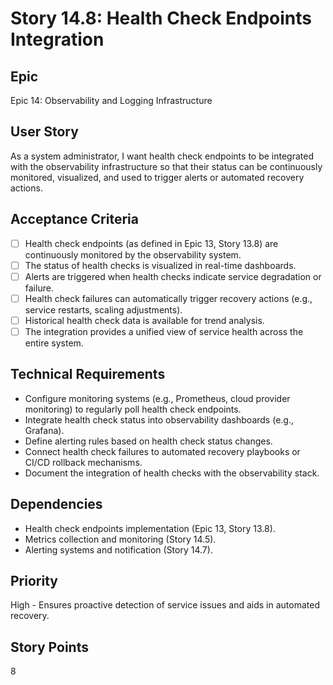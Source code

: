# Story 14.8: Health Check Endpoints Integration

## Epic

Epic 14: Observability and Logging Infrastructure

## User Story

As a system administrator, I want health check endpoints to be integrated with the observability infrastructure so that their status can be continuously monitored, visualized, and used to trigger alerts or automated recovery actions.

## Acceptance Criteria

- [ ] Health check endpoints (as defined in Epic 13, Story 13.8) are continuously monitored by the observability system.
- [ ] The status of health checks is visualized in real-time dashboards.
- [ ] Alerts are triggered when health checks indicate service degradation or failure.
- [ ] Health check failures can automatically trigger recovery actions (e.g., service restarts, scaling adjustments).
- [ ] Historical health check data is available for trend analysis.
- [ ] The integration provides a unified view of service health across the entire system.

## Technical Requirements

- Configure monitoring systems (e.g., Prometheus, cloud provider monitoring) to regularly poll health check endpoints.
- Integrate health check status into observability dashboards (e.g., Grafana).
- Define alerting rules based on health check status changes.
- Connect health check failures to automated recovery playbooks or CI/CD rollback mechanisms.
- Document the integration of health checks with the observability stack.

## Dependencies

- Health check endpoints implementation (Epic 13, Story 13.8).
- Metrics collection and monitoring (Story 14.5).
- Alerting systems and notification (Story 14.7).

## Priority

High - Ensures proactive detection of service issues and aids in automated recovery.

## Story Points

8
